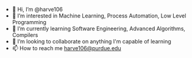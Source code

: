 - 👋 Hi, I’m @harve106
- 👀 I’m interested in Machine Learning, Process Automation, Low Level Programming
- 🌱 I’m currently learning Software Engineering, Advanced Algorithms, Compilers
- 💞️ I’m looking to collaborate on anything I'm capable of learning
- 📫 How to reach me harve106@purdue.edu

<!---
harve106/harve106 is a ✨ special ✨ repository because its `README.md` (this file) appears on your GitHub profile.
You can click the Preview link to take a look at your changes.
--->

